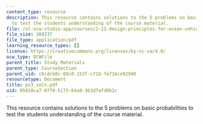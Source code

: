 ```yaml
---
content_type: resource
description: This resource contains solutions to the 5 problems on basic probabilities
  to test the students understanding of the course material.
file: /ol-ocw-studio-app/courses/2-22-design-principles-for-ocean-vehicles-13-42-spring-2005/05018ca707f0517564a9363d7afd6b2c_ps3_soln.pdf
file_size: 369237
file_type: application/pdf
learning_resource_types: []
license: https://creativecommons.org/licenses/by-nc-sa/4.0/
ocw_type: OCWFile
parent_title: Study Materials
parent_type: CourseSection
parent_uid: c6cdcb0c-09c0-153f-c716-fe716ce92940
resourcetype: Document
title: ps3_soln.pdf
uid: 05018ca7-07f0-5175-64a9-363d7afd6b2c
---
```

This resource contains solutions to the 5 problems on basic probabilities to test the students understanding of the course material.